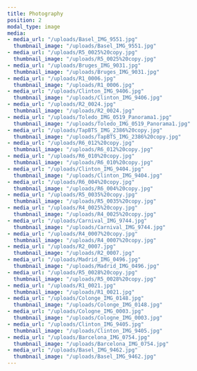 ```yaml
---
title: Photography
position: 2
modal_type: image
media:
- media_url: "/uploads/Basel_IMG_9551.jpg"
  thumbnail_image: "/uploads/Basel_IMG_9551.jpg"
- media_url: "/uploads/R5_0025%20copy.jpg"
  thumbnail_image: "/uploads/R5_0025%20copy.jpg"
- media_url: "/uploads/Bruges_IMG_9031.jpg"
  thumbnail_image: "/uploads/Bruges_IMG_9031.jpg"
- media_url: "/uploads/R1_0006.jpg"
  thumbnail_image: "/uploads/R1_0006.jpg"
- media_url: "/uploads/Clinton_IMG_9406.jpg"
  thumbnail_image: "/uploads/Clinton_IMG_9406.jpg"
- media_url: "/uploads/R2_0024.jpg"
  thumbnail_image: "/uploads/R2_0024.jpg"
- media_url: "/uploads/Toledo_IMG_0519_Panorama1.jpg"
  thumbnail_image: "/uploads/Toledo_IMG_0519_Panorama1.jpg"
- media_url: "/uploads/TapBTS_IMG_2386%20copy.jpg"
  thumbnail_image: "/uploads/TapBTS_IMG_2386%20copy.jpg"
- media_url: "/uploads/R6_012%20copy.jpg"
  thumbnail_image: "/uploads/R6_012%20copy.jpg"
- media_url: "/uploads/R6_010%20copy.jpg"
  thumbnail_image: "/uploads/R6_010%20copy.jpg"
- media_url: "/uploads/Clinton_IMG_9404.jpg"
  thumbnail_image: "/uploads/Clinton_IMG_9404.jpg"
- media_url: "/uploads/R6_004%20copy.jpg"
  thumbnail_image: "/uploads/R6_004%20copy.jpg"
- media_url: "/uploads/R5_0035%20copy.jpg"
  thumbnail_image: "/uploads/R5_0035%20copy.jpg"
- media_url: "/uploads/R4_0025%20copy.jpg"
  thumbnail_image: "/uploads/R4_0025%20copy.jpg"
- media_url: "/uploads/Carnival_IMG_9744.jpg"
  thumbnail_image: "/uploads/Carnival_IMG_9744.jpg"
- media_url: "/uploads/R4_0007%20copy.jpg"
  thumbnail_image: "/uploads/R4_0007%20copy.jpg"
- media_url: "/uploads/R2_0007.jpg"
  thumbnail_image: "/uploads/R2_0007.jpg"
- media_url: "/uploads/Madrid_IMG_0496.jpg"
  thumbnail_image: "/uploads/Madrid_IMG_0496.jpg"
- media_url: "/uploads/R5_0028%20copy.jpg"
  thumbnail_image: "/uploads/R5_0028%20copy.jpg"
- media_url: "/uploads/R1_0021.jpg"
  thumbnail_image: "/uploads/R1_0021.jpg"
- media_url: "/uploads/Colonge_IMG_0148.jpg"
  thumbnail_image: "/uploads/Colonge_IMG_0148.jpg"
- media_url: "/uploads/Cologne_IMG_0003.jpg"
  thumbnail_image: "/uploads/Cologne_IMG_0003.jpg"
- media_url: "/uploads/Clinton_IMG_9405.jpg"
  thumbnail_image: "/uploads/Clinton_IMG_9405.jpg"
- media_url: "/uploads/Barcelona_IMG_0754.jpg"
  thumbnail_image: "/uploads/Barcelona_IMG_0754.jpg"
- media_url: "/uploads/Basel_IMG_9462.jpg"
  thumbnail_image: "/uploads/Basel_IMG_9462.jpg"
---
```


